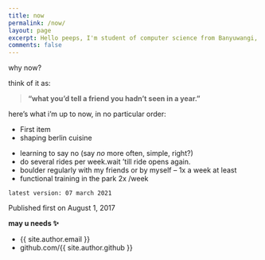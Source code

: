 ```yaml
---
title: now
permalink: /now/
layout: page
excerpt: Hello peeps, I'm student of computer science from Banyuwangi, living in Jogjakarta. This blog for documentation about my programming journey, running on jekyll, hosting on netlify and using my own simple theme.
comments: false
---
```


why now?

think of it as:
> **“what you’d tell a friend you hadn’t seen in a year.”**

here’s what i’m up to now, in no particular order:

* First item
* shaping berlin cuisine
- learning to say no (say *no* more often, simple, right?)
- do several rides per week.wait ’till ride opens again.
- boulder regularly with my friends or by myself – 1x a week at least
- functional training in the park 2x /week

`latest version:
07 march 2021`

Published first on August 1, 2017

**may u needs ✨**

- {{ site.author.email }}
- github.com/{{ site.author.github }}